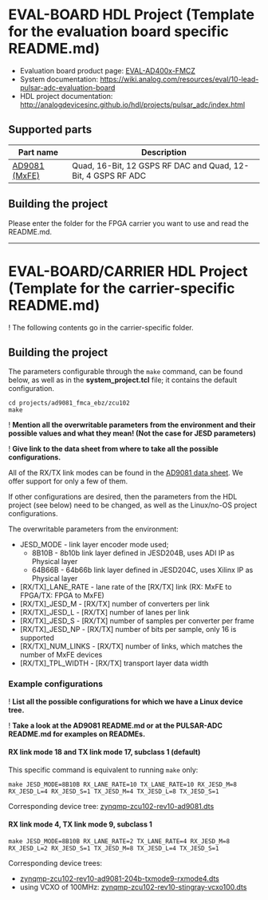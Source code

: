 # EVAL-BOARD HDL Project (Template for the evaluation board specific README.md)

- Evaluation board product page: [EVAL-AD400x-FMCZ](https://www.analog.com/eval-ad400x-fmcz)
- System documentation: https://wiki.analog.com/resources/eval/10-lead-pulsar-adc-evaluation-board
- HDL project documentation: http://analogdevicesinc.github.io/hdl/projects/pulsar_adc/index.html

## Supported parts

| Part name                                      | Description                                                  |
|------------------------------------------------|--------------------------------------------------------------|
| [AD9081 (MxFE)](https://www.analog.com/ad9081) | Quad, 16-Bit, 12 GSPS RF DAC and Quad, 12-Bit, 4 GSPS RF ADC |

## Building the project

Please enter the folder for the FPGA carrier you want to use and read the README.md.

---------------------------

# EVAL-BOARD/CARRIER HDL Project (Template for the carrier-specific README.md)

! The following contents go in the carrier-specific folder.

## Building the project

The parameters configurable through the `make` command, can be found below, as well as in the **system_project.tcl** file; it contains the default configuration.

```
cd projects/ad9081_fmca_ebz/zcu102
make
```

! **Mention all the overwritable parameters from the environment and their possible values and what they mean! (Not the case for JESD parameters)**

! **Give link to the data sheet from where to take all the possible configurations.**

All of the RX/TX link modes can be found in the [AD9081 data sheet](https://www.analog.com/media/en/technical-documentation/user-guides/ad9081-ad9082-ug-1578.pdf). We offer support for only a few of them.

If other configurations are desired, then the parameters from the HDL project (see below) need to be changed, as well as the Linux/no-OS project configurations.

The overwritable parameters from the environment:

- JESD_MODE - link layer encoder mode used; 
  - 8B10B - 8b10b link layer defined in JESD204B, uses ADI IP as Physical layer
  - 64B66B - 64b66b link layer defined in JESD204C, uses Xilinx IP as Physical layer
- [RX/TX]_LANE_RATE - lane rate of the [RX/TX] link (RX: MxFE to FPGA/TX: FPGA to MxFE)
- [RX/TX]_JESD_M - [RX/TX] number of converters per link
- [RX/TX]_JESD_L - [RX/TX] number of lanes per link
- [RX/TX]_JESD_S - [RX/TX] number of samples per converter per frame
- [RX/TX]_JESD_NP - [RX/TX] number of bits per sample, only 16 is supported
- [RX/TX]_NUM_LINKS - [RX/TX] number of links, which matches the number of MxFE devices
- [RX/TX]_TPL_WIDTH - [RX/TX] transport layer data width

### Example configurations

! **List all the possible configurations for which we have a Linux device tree.**

! **Take a look at the AD9081 README.md or at the PULSAR-ADC README.md for examples on READMEs.**

#### RX link mode 18 and TX link mode 17, subclass 1 (default)

This specific command is equivalent to running `make` only:

```
make JESD_MODE=8B10B RX_LANE_RATE=10 TX_LANE_RATE=10 RX_JESD_M=8 RX_JESD_L=4 RX_JESD_S=1 TX_JESD_M=4 TX_JESD_L=8 TX_JESD_S=1
```

Corresponding device tree: [zynqmp-zcu102-rev10-ad9081.dts](https://github.com/analogdevicesinc/linux/blob/main/arch/arm64/boot/dts/xilinx/zynqmp-zcu102-rev10-ad9081.dts)

#### RX link mode 4, TX link mode 9, subclass 1

```
make JESD_MODE=8B10B RX_LANE_RATE=2 TX_LANE_RATE=4 RX_JESD_M=8 RX_JESD_L=2 RX_JESD_S=1 TX_JESD_M=8 TX_JESD_L=4 TX_JESD_S=1
```
Corresponding device trees:

- [zynqmp-zcu102-rev10-ad9081-204b-txmode9-rxmode4.dts](https://github.com/analogdevicesinc/linux/blob/main/arch/arm64/boot/dts/xilinx/zynqmp-zcu102-rev10-ad9081-204b-txmode9-rxmode4.dts)
- using VCXO of 100MHz: [zynqmp-zcu102-rev10-stingray-vcxo100.dts](https://github.com/analogdevicesinc/linux/blob/main/arch/arm64/boot/dts/xilinx/zynqmp-zcu102-rev10-stingray-vcxo100.dts)
